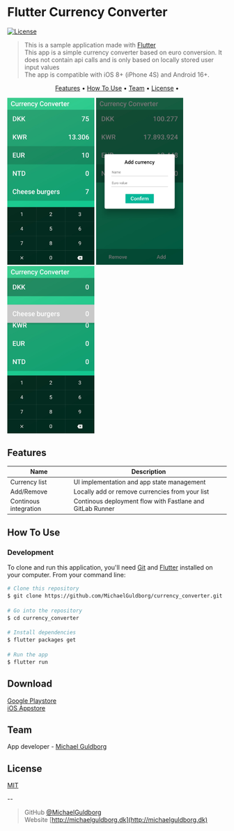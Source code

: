 # Flutter Currency Converter
[![License](http://img.shields.io/:license-mit-blue.svg?style=flat-square)](http://badges.mit-license.org)

> This is a sample application made with [Flutter](https://flutter.dev)\
> This app is a simple currency converter based on euro conversion.
It does not contain api calls and is only based on locally stored user input values\
> The app is compatible with iOS 8+ (iPhone 4S) and Android 16+.

<p align="center">
  <a href="#key-features">Features</a> •
  <a href="#how-to-use">How To Use</a> •
  <a href="#team">Team</a> •
  <a href="#license">License</a> •
</p>

<p float="left">
  <img src="/assets/screenshots/screenshot01.jpg" width="200" />
  <img src="/assets/screenshots/screenshot02.jpg" width="200" />
  <img src="/assets/screenshots/screenshot03.jpg" width="200" />
</p>

## Features

| Name | Description |
| --- | --- |
| Currency list | UI implementation and app state management |
| Add/Remove | Locally add or remove currencies from your list |
| Continous integration | Continous deployment flow with Fastlane and GitLab Runner |


## How To Use

### Development

To clone and run this application, you'll need [Git](https://git-scm.com) and [Flutter](https://flutter.dev/docs/get-started/install) installed on your computer.
From your command line:

```bash
# Clone this repository
$ git clone https://github.com/MichaelGuldborg/currency_converter.git

# Go into the repository
$ cd currency_converter

# Install dependencies
$ flutter packages get

# Run the app
$ flutter run
```

## Download

<a href="https://play.google.com/store/apps/details?id=aaa.bbb.ccc">
<div>Google Playstore</div>
</a>
<a href="#">
<div>iOS Appstore</div>
</a>

## Team
App developer - [Michael Guldborg](http://michaelguldborg.dk)

## License
[MIT](/LICENSE)

--

> GitHub [@MichaelGuldborg](https://github.com/MichaelGuldborg)\
> Website [http://michaelguldborg.dk](http://michaelguldborg.dk)
